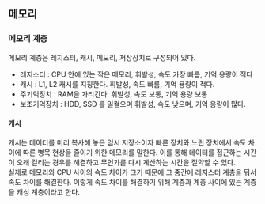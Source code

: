 ## 메모리

### 메모리 계층

메모리 계층은 레지스터, 캐시, 메모리, 저장장치로 구성되어 있다.

- 레지스터 : CPU 안에 있는 작은 메모리, 휘발성, 속도 가장 빠름, 기억 용량이 적다
- 캐시 : L1, L2 캐시를 지칭한다. 휘발성, 속도 빠름, 기억 용량이 적다. 
- 주기억장치 : RAM을 가리킨다. 휘발성, 속도 보통, 기억 용량 보통
- 보조기억장치 : HDD, SSD 를 일컬으며 휘발성, 속도 낮으며, 기억 용량이 많다.

#### 캐시

캐시는 데이터를 미리 복사해 놓은 임시 저장소이자 빠른 장치와 느린 장치에서 속도 차이에 따른 병목 현상을 줄이기 위한 메모리를 말한다. 이를 통해 데이터를 접근하는 시간이 오래 걸리는 경우를 해결하고 무언가를 다시 계산하는 시간을 절약할 수 있다.   
실제로 메모리와 CPU 사이의 속도 차이가 크기 때문에 그 중간에 레지스터 계층을 둬서 속도 차이를 해결한다. 이렇게 속도 차이를 해결하기 위해 계층과 계층 사이에 있는 계층을 캐싱 계층이라고 한다. 
